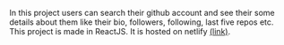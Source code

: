 
In this project users can search their github account and see their some details about them like their bio, followers, following, last five repos etc.  
This project is made in ReactJS.
It is hosted on netlify [(link)](https://covid19-uptodate.netlify.app/).
